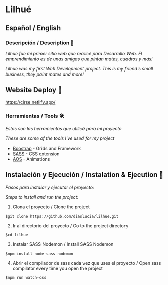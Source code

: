 # Lilhué 

## Español / English

### Descripción / Description 🚀

_Lilhué fue mi primer sitio web que realicé para Desarrollo Web. El emprendimiento es de unas amigas que pintan mates, cuadros y más!_

_Lilhué was my first Web Development project. This is my friend's small business, they paint mates and more!_

## Website Deploy 🏁

https://cirse.netlify.app/

### Herramientas / Tools 🛠️

_Estas son las herramientas que utilicé para mi proyecto_

_These are some of the tools I've used for my project_

* [Boostrap](https://getbootstrap.com/) - Grids and Framework
* [SASS](https://sass-lang.com/) - CSS extension
* [AOS](https://michalsnik.github.io/aos/) - Animations

## Instalación y Ejecución / Instalation & Ejecution 🚀

_Pasos para instalar y ejecutar el proyecto:_

_Steps to install and run the project:_

1. Clona el proyecto / Clone the project
```
$git clone https://github.com/diaslucia/lilhue.git
```
2. Ir al directorio del proyecto / Go to the project directory
```
$cd lilhue
```

3. Instalar SASS Nodemon / Install SASS Nodemon
```
$npm install node-sass nodemon
```
4. Abrir el compilador de sass cada vez que uses el proyecto / Open sass compilator every time you open the project
```
$npm run watch-css
```
